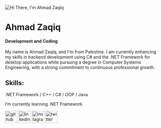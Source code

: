 
![Hi There, I'm Ahmad Zaqiq](https://readme-typing-svg.herokuapp.com/?lines=Hi+There,+I%27m+Ahmad+Zaqiq&font=Fira+Code&center=true&width=600&height=100&duration=3500&color=F7AB3D)

# Ahmad Zaqiq
#### Development and Coding

My name is Ahmad Zaqiq, and I'm from Palestine. I am currently enhancing my skills in backend development using C# and the .NET Framework for desktop applications while pursuing a degree in Computer Systems Engineering, with a strong commitment to continuous professional growth.

## Skills:
 .NET Framework / C++ / C# / OOP / Java
 
 I’m currently learning .NET Framework 


[<img src='https://cdn.jsdelivr.net/npm/simple-icons@3.0.1/icons/github.svg' alt='github' height='40'>](https://github.com/AhmadZaqiq)  [<img src='https://cdn.jsdelivr.net/npm/simple-icons@3.0.1/icons/linkedin.svg' alt='linkedin' height='40'>](https://www.linkedin.com/in/ahmad-zaqiq-23b2a5225/)  [<img src='https://cdn.jsdelivr.net/npm/simple-icons@3.0.1/icons/instagram.svg' alt='instagram' height='40'>](https://www.instagram.com/4.ahmad_awad.4/)  [<img src='https://cdn.jsdelivr.net/npm/simple-icons@3.0.1/icons/twitter.svg' alt='twitter' height='40'>](https://twitter.com/XAhmadJRX)  

